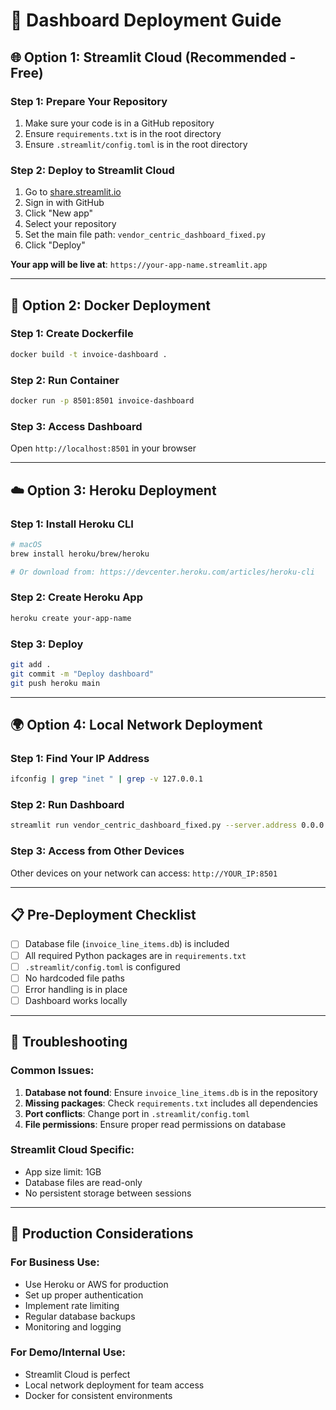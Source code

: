 # 🚀 Dashboard Deployment Guide

## 🌐 **Option 1: Streamlit Cloud (Recommended - Free)**

### **Step 1: Prepare Your Repository**
1. Make sure your code is in a GitHub repository
2. Ensure `requirements.txt` is in the root directory
3. Ensure `.streamlit/config.toml` is in the root directory

### **Step 2: Deploy to Streamlit Cloud**
1. Go to [share.streamlit.io](https://share.streamlit.io)
2. Sign in with GitHub
3. Click "New app"
4. Select your repository
5. Set the main file path: `vendor_centric_dashboard_fixed.py`
6. Click "Deploy"

**Your app will be live at**: `https://your-app-name.streamlit.app`

---

## 🐳 **Option 2: Docker Deployment**

### **Step 1: Create Dockerfile**
```bash
docker build -t invoice-dashboard .
```

### **Step 2: Run Container**
```bash
docker run -p 8501:8501 invoice-dashboard
```

### **Step 3: Access Dashboard**
Open `http://localhost:8501` in your browser

---

## ☁️ **Option 3: Heroku Deployment**

### **Step 1: Install Heroku CLI**
```bash
# macOS
brew install heroku/brew/heroku

# Or download from: https://devcenter.heroku.com/articles/heroku-cli
```

### **Step 2: Create Heroku App**
```bash
heroku create your-app-name
```

### **Step 3: Deploy**
```bash
git add .
git commit -m "Deploy dashboard"
git push heroku main
```

---

## 🌍 **Option 4: Local Network Deployment**

### **Step 1: Find Your IP Address**
```bash
ifconfig | grep "inet " | grep -v 127.0.0.1
```

### **Step 2: Run Dashboard**
```bash
streamlit run vendor_centric_dashboard_fixed.py --server.address 0.0.0.0 --server.port 8501
```

### **Step 3: Access from Other Devices**
Other devices on your network can access: `http://YOUR_IP:8501`

---

## 📋 **Pre-Deployment Checklist**

- [ ] Database file (`invoice_line_items.db`) is included
- [ ] All required Python packages are in `requirements.txt`
- [ ] `.streamlit/config.toml` is configured
- [ ] No hardcoded file paths
- [ ] Error handling is in place
- [ ] Dashboard works locally

---

## 🔧 **Troubleshooting**

### **Common Issues:**
1. **Database not found**: Ensure `invoice_line_items.db` is in the repository
2. **Missing packages**: Check `requirements.txt` includes all dependencies
3. **Port conflicts**: Change port in `.streamlit/config.toml`
4. **File permissions**: Ensure proper read permissions on database

### **Streamlit Cloud Specific:**
- App size limit: 1GB
- Database files are read-only
- No persistent storage between sessions

---

## 📱 **Production Considerations**

### **For Business Use:**
- Use Heroku or AWS for production
- Set up proper authentication
- Implement rate limiting
- Regular database backups
- Monitoring and logging

### **For Demo/Internal Use:**
- Streamlit Cloud is perfect
- Local network deployment for team access
- Docker for consistent environments
